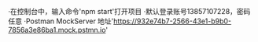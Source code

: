 <!--
 * @Description: 
 * @version: 
 * @Author: shoen
 * @Date: 2020-12-28 15:42:32
 * @LastEditors: shoen
 * @LastEditTime: 2022-03-12 11:43:47
-->

·在控制台中，输入命令'npm start'打开项目
·默认登录账号13857107228，密码任意
·Postman MockServer 地址'https://932e74b7-2566-43e1-b9b0-7856a3e86ba1.mock.pstmn.io'